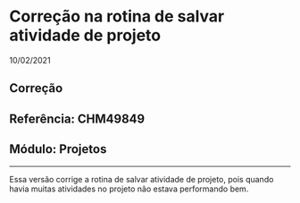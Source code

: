 # Correção na rotina de salvar atividade de projeto
10/02/2021
## Correção
## Referência: CHM49849
## Módulo: Projetos
***

Essa versão corrige a rotina de salvar atividade de projeto, pois quando havia muitas atividades no projeto não estava performando bem.